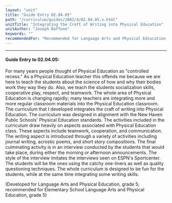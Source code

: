 ```yaml
---
layout: "unit"
title: "Guide Entry 02.04.05"
path: "/curriculum/guides/2002/4/02.04.05.x.html"
unitTitle: "Integrating the Craft of Writing into Physical Education"
unitAuthor: "Joseph Raffone"
keywords: ""
recommendedFor: "Recommended for Language Arts and Physical Edcucation, grade 5."
---
```

<body>
<hr/>
<h4>
Guide Entry to 02.04.05:
</h4>
<p>
For many years people thought of Physical Education as "controlled recess." As a Physical Education teacher this offends me because we are here to teach the students about the science of how and why their bodies work they way they do. Also, we teach the students socialization skills, cooperative play, respect, and teamwork. The whole area of Physical Education is changing rapidly; many teachers are integrating more and more regular classroom materials into the Physical Education classroom. The curriculum that I developed integrates the craft of writing into Physical Education. The curriculum was designed in alignment with the New Haven Public Schools' Physical Education standards. The activities included in the curriculum draw heavily on aspects associated with Physical Education class. These aspects include teamwork, cooperation, and communication. The writing aspect is introduced through a variety of activities including journal writing, acrostic poems, and short story compositions. The final culminating activity is in an interview conducted by the students that would take place, during either the morning or afternoon announcements. The style of the interview imitates the interviews seen on ESPN's Sportcenter. The students will be the ones using the catchy one-liners as well as quality questioning techniques. The whole curriculum is designed to be fun for the students, while at the same time integrating some writing skills.
</p>
<p>
(Developed for Language Arts and Physical Education, grade 5; recommended for Elementary School Language Arts and Physical Education, grade 5)
</p>
</body>
